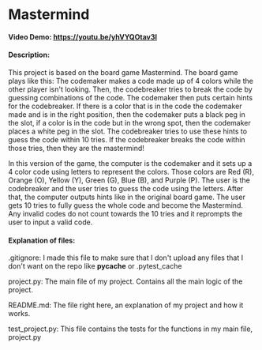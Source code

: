 # Mastermind
#### Video Demo:  https://youtu.be/yhVYQOtav3I
#### Description:

This project is based on the board game Mastermind. The board game plays like this: The codemaker makes a code made up of 4 colors while the other player isn't looking. Then, the codebreaker tries to break the code by guessing combinations of the code. The codemaker then puts certain hints for the codebreaker. If there is a color that is in the code the codemaker made and is in the right position, then the codemaker puts a black peg in the slot, if a color is in the code but in the wrong spot, then the codemaker places a white peg in the slot. The codebreaker tries to use these hints to guess the code within 10 tries. If the codebreaker breaks the code within those tries, then they are the mastermind!
    
In this version of the game, the computer is the codemaker and it sets up a 4 color code using letters to represent the colors. Those colors are Red (R), Orange (O), Yellow (Y), Green (G), Blue (B), and Purple (P). The user is the codebreaker and the user tries to guess the code using the letters. After that, the computer outputs hints like in the original board game. The user gets 10 tries to fully guess the whole code and become the Mastermind. Any invalid codes do not count towards the 10 tries and it reprompts the user to input a valid code.

#### Explanation of files:

.gitignore: I made this file to make sure that I don't upload any files that I don't want on the repo like __pycache__ or .pytest_cache

project.py: The main file of my project. Contains all the main logic of the project.

README.md: The file right here, an explanation of my project and how it works.

test_project.py: This file contains the tests for the functions in my main file, project.py
